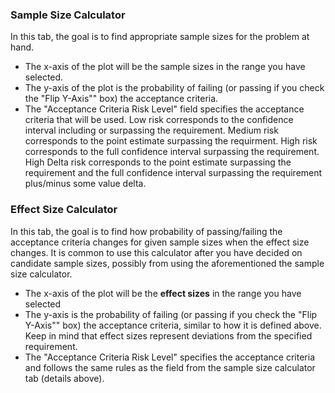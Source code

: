 ### Sample Size Calculator

In this tab, the goal is to find appropriate sample sizes for the problem at hand.

+ The x-axis of the plot will be the sample sizes in the range you have selected.
+ The y-axis of the plot is the probability of failing (or passing if you check the "Flip Y-Axis"" box) the acceptance criteria. 
+ The "Acceptance Criteria Risk Level" field specifies the acceptance criteria that will be used. Low risk corresponds to the confidence interval including or surpassing the requirement. Medium risk corresponds to the point estimate surpassing the requirment. High risk corresponds to the full confidence interval surpassing the requirement. High Delta risk corresponds to the point estimate surpassing the requirement and the full confidence interval surpassing the requirement plus/minus some value delta.


### Effect Size Calculator

In this tab, the goal is to find how probability of passing/failing the acceptance criteria changes for given sample sizes when the effect size changes.
It is common to use this calculator after you have decided on candidate sample sizes, possibly from using the aforementioned the sample size calculator.

+ The x-axis of the plot will be the **effect sizes** in the range you have selected
+ The y-axis is the probability of failing (or passing if you check the "Flip Y-Axis"" box) the acceptance criteria, similar to how it is defined above. Keep in mind that effect sizes represent deviations from the specified requirement.
+ The "Acceptance Criteria Risk Level" specifies the acceptance criteria and follows the same rules as the field from the sample size calculator tab (details above).

